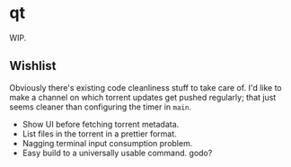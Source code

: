 # qt

WIP.

## Wishlist

Obviously there's existing code cleanliness stuff to take care of. I'd like to make a channel on which torrent updates get pushed regularly; that just seems cleaner than configuring the timer in `main`.

+ Show UI before fetching torrent metadata.
+ List files in the torrent in a prettier format.
+ Nagging terminal input consumption problem.
+ Easy build to a universally usable command. godo?
